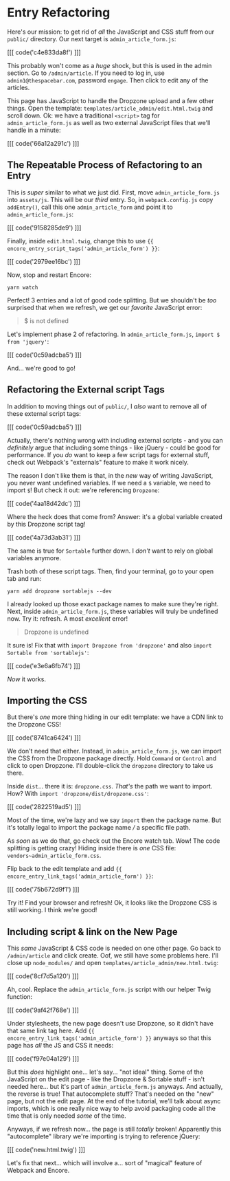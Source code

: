 # Entry Refactoring

Here's our mission: to get rid of *all* the JavaScript and CSS stuff from our
`public/` directory. Our next target is `admin_article_form.js`:

[[[ code('c4e833da8f') ]]]

This probably won't come as a *huge* shock, but this is used in the admin section.
Go to `/admin/article`. If you need to log in, use `admin1@thespacebar.com`, password
`engage`. Then click to edit any of the articles.

This page has JavaScript to handle the Dropzone upload and a few other things. Open
the template: `templates/article_admin/edit.html.twig` and scroll down. Ok: we have
a traditional `<script>` tag for `admin_article_form.js` as well as two
external JavaScript files that we'll handle in a minute:

[[[ code('66a12a291c') ]]]

## The Repeatable Process of Refactoring to an Entry

This is *super* similar to what we just did. First, move `admin_article_form.js`
into `assets/js`. This will be our *third* entry. So, in `webpack.config.js`
copy `addEntry()`, call this one `admin_article_form` and point it to
`admin_article_form.js`:

[[[ code('9158285de9') ]]]

Finally, inside `edit.html.twig`, change this to use
`{{ encore_entry_script_tags('admin_article_form') }}`:

[[[ code('2979ee16bc') ]]]

Now, stop and restart Encore:

```terminal
yarn watch
```

Perfect! 3 entries and a lot of good code splitting. But we shouldn't be *too*
surprised that when we refresh, we get our *favorite* JavaScript error:

> $ is not defined

Let's implement phase 2 of refactoring. In `admin_article_form.js`,
`import $ from 'jquery'`:

[[[ code('0c59adcba5') ]]]

And... we're good to go!

## Refactoring the External script Tags

In addition to moving things out of `public/`, I *also* want to remove all of
these external script tags:

[[[ code('0c59adcba5') ]]]

Actually, there's nothing wrong with including external scripts - and you can
*definitely* argue that including some things - like jQuery - could be good
for performance. If you *do* want to keep a few script tags for external stuff,
check out Webpack's "externals" feature to make it work nicely.

The reason I don't like them is that, in the *new* way of writing JavaScript,
you never want undefined variables. If we need a `$` variable, we need to import
`$`! But check it out: we're referencing `Dropzone`:

[[[ code('4aa18d42dc') ]]]

Where the heck does that come from? Answer: it's a global variable created by this
Dropzone script tag!

[[[ code('4a73d3ab31') ]]]

The same is true for `Sortable` further down. I *don't* want to rely on global
variables anymore.

Trash both of these script tags. Then, find your terminal, go to your open
tab and run:

```terminal
yarn add dropzone sortablejs --dev
```

I already looked up those exact package names to make sure they're right.
Next, inside `admin_article_form.js`, these variables will truly be undefined now.
Try it: refresh. A most *excellent* error!

> Dropzone is undefined

It sure is! Fix that with `import Dropzone from 'dropzone'` and also
`import Sortable from 'sortablejs'`:

[[[ code('e3e6a6fb74') ]]]

*Now* it works.

## Importing the CSS

But there's *one* more thing hiding in our edit template: we have a CDN link to
the Dropzone CSS!

[[[ code('8741ca6424') ]]]

We don't need that either. Instead, in `admin_article_form.js`, we can import
the CSS from the Dropzone package directly. Hold `Command` or `Control` and click
to open Dropzone. I'll double-click the `dropzone` directory to take us there.

Inside `dist`... there it is: `dropzone.css`. *That's* the path we want to import.
How? With `import 'dropzone/dist/dropzone.css'`:

[[[ code('2822519ad5') ]]]

Most of the time, we're lazy and we say `import` then the package name. But it's
totally legal to import the package name */* a specific file path.

As *soon* as we do that, go check out the Encore watch tab. Wow! The code splitting
is getting crazy! Hiding inside there is *one* CSS file:
`vendors~admin_article_form.css`.

Flip back to the edit template and add
`{{ encore_entry_link_tags('admin_article_form') }}`:

[[[ code('75b672d9f1') ]]]

Try it! Find your browser and refresh! Ok, it looks like the Dropzone CSS is
still working. I think we're good!

## Including script & link on the New Page

This *same* JavaScript & CSS code is needed on one other page. Go back to
`/admin/article` and click create. Oof, we still have some problems here. I'll
close up `node_modules/` and open `templates/article_admin/new.html.twig`:

[[[ code('8cf7d5a120') ]]]

Ah, cool. Replace the `admin_article_form.js` script with our helper Twig function:

[[[ code('9af42f768e') ]]]

Under stylesheets, the new page doesn't use Dropzone, so it didn't have that
same link tag here. Add `{{ encore_entry_link_tags('admin_article_form') }}` anyways
so that this page has *all* the JS and CSS it needs:

[[[ code('f97e04a129') ]]]

But this *does* highlight one... let's say... "not ideal" thing. Some of the JavaScript
on the edit page - like the Dropzone & Sortable stuff - isn't needed here... but
it's part of `admin_article_form.js` anyways. And actually, the reverse is true!
That autocomplete stuff? That's needed on the "new" page, but not the edit page.
At the end of the tutorial, we'll talk about async imports, which is one really
nice way to help avoid packaging code all the time that is only needed *some*
of the time.

Anyways, if we refresh now... the page is still *totally* broken! Apparently
this "autocomplete" library we're importing is trying to reference jQuery:

[[[ code('new.html.twig') ]]]

Let's fix that next... which will involve a... sort of "magical" feature of Webpack
and Encore.
